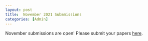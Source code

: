 ```yaml
---
layout: post
title:  November 2021 Submmissions
categories: [Admin]
---
```


November submissions are open! Please submit your papers [here](https://openreview.net/group?id=aclweb.org/ACL/ARR/2021/November).